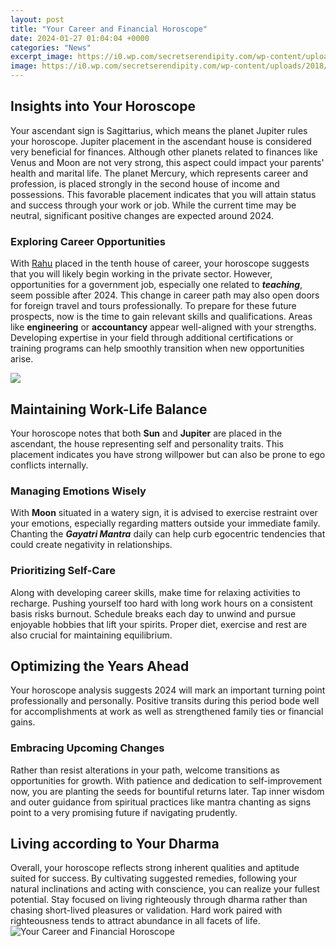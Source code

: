 ```yaml
---
layout: post
title: "Your Career and Financial Horoscope"
date: 2024-01-27 01:04:04 +0000
categories: "News"
excerpt_image: https://i0.wp.com/secretserendipity.com/wp-content/uploads/2018/12/finance-and-careers.jpg?resize=750%2C242
image: https://i0.wp.com/secretserendipity.com/wp-content/uploads/2018/12/finance-and-careers.jpg?resize=750%2C242
---
```


## Insights into Your Horoscope 
Your ascendant sign is Sagittarius, which means the planet Jupiter rules your horoscope. Jupiter placement in the ascendant house is considered very beneficial for finances. Although other planets related to finances like Venus and Moon are not very strong, this aspect could impact your parents' health and marital life. 
The planet Mercury, which represents career and profession, is placed strongly in the second house of income and possessions. This favorable placement indicates that you will attain status and success through your work or job. While the current time may be neutral, significant positive changes are expected around 2024.
### Exploring Career Opportunities
With [Rahu](https://store.fi.io.vn/chihuahua-witch-dog-lovers-halloween-gift4268-t-shirt) placed in the tenth house of career, your horoscope suggests that you will likely begin working in the private sector. However, opportunities for a government job, especially one related to ***teaching***, seem possible after 2024. This change in career path may also open doors for foreign travel and tours professionally. 
To prepare for these future prospects, now is the time to gain relevant skills and qualifications. Areas like **engineering** or **accountancy** appear well-aligned with your strengths. Developing expertise in your field through additional certifications or training programs can help smoothly transition when new opportunities arise.

![](https://manifestingsage.com/wp-content/uploads/2022/10/Scorpio-Horoscope-2023-Career-Finance-Health-Predictions.jpg)
## Maintaining Work-Life Balance  
Your horoscope notes that both **Sun** and **Jupiter** are placed in the ascendant, the house representing self and personality traits. This placement indicates you have strong willpower but can also be prone to ego conflicts internally. 
### Managing Emotions Wisely
With **Moon** situated in a watery sign, it is advised to exercise restraint over your emotions, especially regarding matters outside your immediate family. Chanting the ***Gayatri Mantra*** daily can help curb egocentric tendencies that could create negativity in relationships. 
### Prioritizing Self-Care
Along with developing career skills, make time for relaxing activities to recharge. Pushing yourself too hard with long work hours on a consistent basis risks burnout. Schedule breaks each day to unwind and pursue enjoyable hobbies that lift your spirits. Proper diet, exercise and rest are also crucial for maintaining equilibrium.
## Optimizing the Years Ahead  
Your horoscope analysis suggests 2024 will mark an important turning point professionally and personally. Positive transits during this period bode well for accomplishments at work as well as strengthened family ties or financial gains.
### Embracing Upcoming Changes
Rather than resist alterations in your path, welcome transitions as opportunities for growth. With patience and dedication to self-improvement now, you are planting the seeds for bountiful returns later. Tap inner wisdom and outer guidance from spiritual practices like mantra chanting as signs point to a very promising future if navigating prudently.
## Living according to Your Dharma
Overall, your horoscope reflects strong inherent qualities and aptitude suited for success. By cultivating suggested remedies, following your natural inclinations and acting with conscience, you can realize your fullest potential. Stay focused on living righteously through dharma rather than chasing short-lived pleasures or validation. Hard work paired with righteousness tends to attract abundance in all facets of life.
![Your Career and Financial Horoscope](https://i0.wp.com/secretserendipity.com/wp-content/uploads/2018/12/finance-and-careers.jpg?resize=750%2C242)